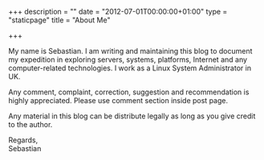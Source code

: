 +++
description = ""
date = "2012-07-01T00:00:00+01:00"
type = "staticpage"
title = "About Me"

+++

My name is Sebastian. I am writing and maintaining this blog to document my expedition in exploring servers, systems, platforms, Internet and any computer-related technologies. I work as a Linux System Administrator in UK.

Any comment, complaint, correction, suggestion and recommendation is highly appreciated. Please use comment section inside post page.

Any material in this blog can be distribute legally as long as you give credit to the author.

Regards,  
Sebastian
